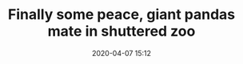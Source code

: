 ---
layout: post
title: Finally some peace, giant pandas mate in shuttered zoo
date: 2020-04-07 15:12
link: https://www.nytimes.com/2020/04/07/world/asia/panda-mating-hong-kong.html
---